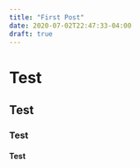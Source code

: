 ```yaml
---
title: "First Post"
date: 2020-07-02T22:47:33-04:00
draft: true
---
```


# Test
## Test
### Test
#### Test
